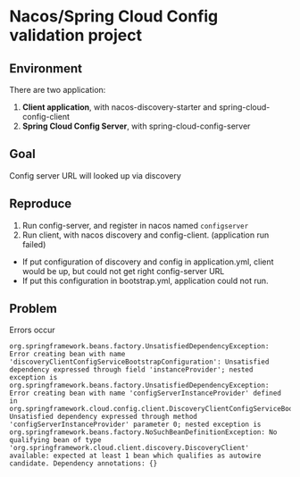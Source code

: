 # Nacos/Spring Cloud Config validation project

## Environment
There are two application:

1. **Client application**, with nacos-discovery-starter and spring-cloud-config-client
2. **Spring Cloud Config Server**, with spring-cloud-config-server

## Goal
Config server URL will looked up via discovery

## Reproduce
1. Run config-server, and register in nacos named `configserver`
2. Run client, with nacos discovery and config-client. (application run failed)

* If put configuration of discovery and config in application.yml, client would be up, but could not get right config-server URL
* If put this configuration in bootstrap.yml, application could not run.


## Problem
Errors occur

```
org.springframework.beans.factory.UnsatisfiedDependencyException: Error creating bean with name 'discoveryClientConfigServiceBootstrapConfiguration': Unsatisfied dependency expressed through field 'instanceProvider'; nested exception is org.springframework.beans.factory.UnsatisfiedDependencyException: Error creating bean with name 'configServerInstanceProvider' defined in org.springframework.cloud.config.client.DiscoveryClientConfigServiceBootstrapConfiguration: Unsatisfied dependency expressed through method 'configServerInstanceProvider' parameter 0; nested exception is org.springframework.beans.factory.NoSuchBeanDefinitionException: No qualifying bean of type 'org.springframework.cloud.client.discovery.DiscoveryClient' available: expected at least 1 bean which qualifies as autowire candidate. Dependency annotations: {}
```